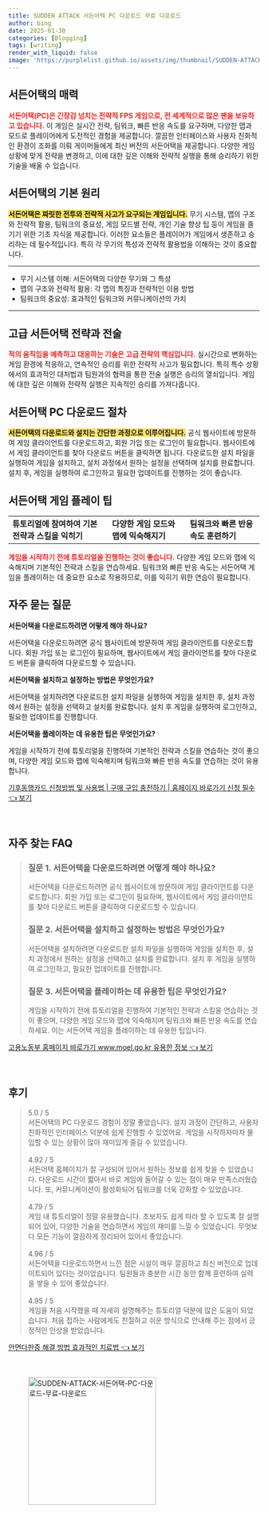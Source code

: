 ```yaml
---
title: SUDDEN ATTACK 서든어택 PC 다운로드 무료 다운로드
author: bing
date: 2025-01-30
categories: [Blogging]
tags: [writing]
render_with_liquid: false
image: 'https://purplelist.github.io/assets/img/thumbnail/SUDDEN-ATTACK-서든어택-PC-다운로드-무료-다운로드.webp'
---
```



<h2 id='서든어택-소개'>서든어택의 매력</h2>

<p><b><span style="color: #ee2323;">서든어택(PC)은 긴장감 넘치는 전략적 FPS 게임으로, 전 세계적으로 많은 팬을 보유하고 있습니다.</span></b> 이 게임은 실시간 전략, 팀워크, 빠른 반응 속도를 요구하며, 다양한 맵과 모드로 플레이어에게 도전적인 경험을 제공합니다. 깔끔한 인터페이스와 사용자 친화적인 환경이 조화를 이뤄 게이머들에게 최신 버전의 서든어택을 제공합니다. 다양한 게임 상황에 맞게 전략을 변경하고, 이에 대한 깊은 이해와 전략적 실행을 통해 승리하기 위한 기술을 배울 수 있습니다.</p>

<h2 id='게임-기본-원리'>서든어택의 기본 원리</h2>

<p><b><span style="background-color: #ffe066;">서든어택은 짜릿한 전투와 전략적 사고가 요구되는 게임입니다.</span></b> 무기 시스템, 맵의 구조와 전략적 활용, 팀워크의 중요성, 게임 모드별 전략, 개인 기술 향상 팁 등이 게임을 즐기기 위한 기초 지식을 제공합니다. 이러한 요소들은 플레이어가 게임에서 생존하고 승리하는 데 필수적입니다. 특히 각 무기의 특성과 전략적 활용법을 이해하는 것이 중요합니다.</p>

<hr />

<ul>
    <li>무기 시스템 이해: 서든어택의 다양한 무기와 그 특성</li>
    <li>맵의 구조와 전략적 활용: 각 맵의 특징과 전략적인 이용 방법</li>
    <li>팀워크의 중요성: 효과적인 팀워크와 커뮤니케이션의 가치</li>
</ul>

<hr />

<h2 id='고급-전략-전술'>고급 서든어택 전략과 전술</h2>

<p><b><span style="color: #ee2323;">적의 움직임을 예측하고 대응하는 기술은 고급 전략의 핵심입니다.</span></b> 실시간으로 변화하는 게임 환경에 적응하고, 연속적인 승리를 위한 전략적 사고가 필요합니다. 특히 특수 상황에서의 효과적인 대처법과 팀원과의 협력을 통한 전술 실행은 승리의 열쇠입니다. 게임에 대한 깊은 이해와 전략적 실행은 지속적인 승리를 가져다줍니다.</p>

<h2 id='다운로드-절차'>서든어택 PC 다운로드 절차</h2>

<p><b><span style="background-color: #ffe066;">서든어택의 다운로드와 설치는 간단한 과정으로 이루어집니다.</span></b> 공식 웹사이트에 방문하여 게임 클라이언트를 다운로드하고, 회원 가입 또는 로그인이 필요합니다. 웹사이트에서 게임 클라이언트를 찾아 다운로드 버튼을 클릭하면 됩니다. 다운로드한 설치 파일을 실행하여 게임을 설치하고, 설치 과정에서 원하는 설정을 선택하며 설치를 완료합니다. 설치 후, 게임을 실행하여 로그인하고 필요한 업데이트를 진행하는 것이 좋습니다.</p>

<h2 id='게임-플레이-팁'>서든어택 게임 플레이 팁</h2>

<table>
    <tr>
        <td><b>튜토리얼에 참여하여 기본 전략과 스킬을 익히기</b></td>
        <td><b>다양한 게임 모드와 맵에 익숙해지기</b></td>
        <td><b>팀워크와 빠른 반응 속도 훈련하기</b></td>
    </tr>
</table>

<p><b><span style="color: #ee2323;">게임을 시작하기 전에 튜토리얼을 진행하는 것이 좋습니다.</span></b> 다양한 게임 모드와 맵에 익숙해지며 기본적인 전략과 스킬을 연습하세요. 팀워크와 빠른 반응 속도는 서든어택 게임을 플레이하는 데 중요한 요소로 작용하므로, 이를 익히기 위한 연습이 필요합니다.</p>

<h2 id='자주-묻는-질문'>자주 묻는 질문</h2>

<p><b>서든어택을 다운로드하려면 어떻게 해야 하나요?</b></p>

<p>서든어택을 다운로드하려면 공식 웹사이트에 방문하여 게임 클라이언트를 다운로드합니다. 회원 가입 또는 로그인이 필요하며, 웹사이트에서 게임 클라이언트를 찾아 다운로드 버튼을 클릭하여 다운로드할 수 있습니다.</p>

<p><b>서든어택을 설치하고 설정하는 방법은 무엇인가요?</b></p>

<p>서든어택을 설치하려면 다운로드한 설치 파일을 실행하여 게임을 설치한 후, 설치 과정에서 원하는 설정을 선택하고 설치를 완료합니다. 설치 후 게임을 실행하여 로그인하고, 필요한 업데이트를 진행합니다.</p>

<p><b>서든어택을 플레이하는 데 유용한 팁은 무엇인가요?</b></p>

<p>게임을 시작하기 전에 튜토리얼을 진행하여 기본적인 전략과 스킬을 연습하는 것이 좋으며, 다양한 게임 모드와 맵에 익숙해지며 팀워크와 빠른 반응 속도를 연습하는 것이 유용합니다.</p>


<p><a class="click-button" title="기후동행카드 신청방법 및 사용법 | 구매 구입 충전하기 | 홈페이지 바로가기 신청 필수" href="https://purplelist.github.io/posts/%EA%B8%B0%ED%9B%84%EB%8F%99%ED%96%89%EC%B9%B4%EB%93%9C-%EC%8B%A0%EC%B2%AD%EB%B0%A9%EB%B2%95-%EB%B0%8F-%EC%82%AC%EC%9A%A9%EB%B2%95-%EA%B5%AC%EB%A7%A4-%EA%B5%AC%EC%9E%85-%EC%B6%A9%EC%A0%84%ED%95%98%EA%B8%B0-%ED%99%88%ED%8E%98%EC%9D%B4%EC%A7%80-%EB%B0%94%EB%A1%9C%EA%B0%80%EA%B8%B0-%EC%8B%A0%EC%B2%AD-%ED%95%84%EC%88%98/" rel="dofollow">기후동행카드 신청방법 및 사용법 | 구매 구입 충전하기 | 홈페이지 바로가기 신청 필수 👈 보기</a></p><br>
<h2 id='자주_찾는_FAQ'>자주 찾는 FAQ</h2>
<div itemscope="" itemtype="https://schema.org/FAQPage"> 
<blockquote> 
<div itemscope="" itemprop="mainEntity" itemtype="https://schema.org/Question"> 
<h3 itemprop="name">질문 1. 서든어택을 다운로드하려면 어떻게 해야 하나요?</h3> 
<div itemscope="" itemprop="acceptedAnswer" itemtype="https://schema.org/Answer"> 
<span itemprop="text"> 
<p>서든어택을 다운로드하려면 공식 웹사이트에 방문하여 게임 클라이언트를 다운로드합니다. 회원 가입 또는 로그인이 필요하며, 웹사이트에서 게임 클라이언트를 찾아 다운로드 버튼을 클릭하여 다운로드할 수 있습니다.</p> 
</span> 
</div> 
</div> 

<div itemscope="" itemprop="mainEntity" itemtype="https://schema.org/Question"> 
<h3 itemprop="name">질문 2. 서든어택을 설치하고 설정하는 방법은 무엇인가요?</h3> 
<div itemscope="" itemprop="acceptedAnswer" itemtype="https://schema.org/Answer"> 
<span itemprop="text"> 
<p>서든어택을 설치하려면 다운로드한 설치 파일을 실행하여 게임을 설치한 후, 설치 과정에서 원하는 설정을 선택하고 설치를 완료합니다. 설치 후 게임을 실행하여 로그인하고, 필요한 업데이트를 진행합니다.</p> 
</span> 
</div> 
</div> 

<div itemscope="" itemprop="mainEntity" itemtype="https://schema.org/Question"> 
<h3 itemprop="name">질문 3. 서든어택을 플레이하는 데 유용한 팁은 무엇인가요?</h3> 
<div itemscope="" itemprop="acceptedAnswer" itemtype="https://schema.org/Answer"> 
<span itemprop="text"> 
<p>게임을 시작하기 전에 튜토리얼을 진행하여 기본적인 전략과 스킬을 연습하는 것이 좋으며, 다양한 게임 모드와 맵에 익숙해지며 팀워크와 빠른 반응 속도를 연습하세요. 이는 서든어택 게임을 플레이하는 데 유용한 팁입니다.</p> 
</span> 
</div> 
</div> 
</blockquote> 
</div>
<p><a class="click-button" title="고용노동부 홈페이지 바로가기 www.moel.go.kr 유용한 정보" href="https://purplelist.github.io/posts/%EA%B3%A0%EC%9A%A9%EB%85%B8%EB%8F%99%EB%B6%80-%ED%99%88%ED%8E%98%EC%9D%B4%EC%A7%80-%EB%B0%94%EB%A1%9C%EA%B0%80%EA%B8%B0-www.moel.go.kr-%EC%9C%A0%EC%9A%A9%ED%95%9C-%EC%A0%95%EB%B3%B4/" rel="dofollow">고용노동부 홈페이지 바로가기 www.moel.go.kr 유용한 정보 👈 보기</a></p><br>
<h2 id='후기'>후기</h2>
<div itemscope itemtype="https://schema.org/Product">
  <blockquote>
  <div itemprop="review" itemscope itemtype="https://schema.org/Review">
      <div itemprop="reviewRating" itemscope itemtype="https://schema.org/Rating"> <span itemprop="ratingValue">5.0</span> / <span itemprop="bestRating">5</span> </div>
      <span itemprop="reviewBody">서든어택의 PC 다운로드 경험이 정말 좋았습니다. 설치 과정이 간단하고, 사용자 친화적인 인터페이스 덕분에 쉽게 진행할 수 있었어요. 게임을 시작하자마자 몰입할 수 있는 상황이 많아 재미있게 즐길 수 있었습니다.</span>
  </div>
  <br>
  <div itemprop="review" itemscope itemtype="https://schema.org/Review">
      <div itemprop="reviewRating" itemscope itemtype="https://schema.org/Rating"> <span itemprop="ratingValue">4.92</span> / <span itemprop="bestRating">5</span> </div>
      <span itemprop="reviewBody">서든어택 홈페이지가 잘 구성되어 있어서 원하는 정보를 쉽게 찾을 수 있었습니다. 다운로드 시간이 짧아서 바로 게임에 들어갈 수 있는 점이 매우 만족스러웠습니다. 또, 커뮤니케이션이 활성화되어 팀워크를 더욱 강화할 수 있었습니다.</span>
  </div>
  <br>
  <div itemprop="review" itemscope itemtype="https://schema.org/Review">
      <div itemprop="reviewRating" itemscope itemtype="https://schema.org/Rating"> <span itemprop="ratingValue">4.79</span> / <span itemprop="bestRating">5</span> </div>
      <span itemprop="reviewBody">게임 내 튜토리얼이 정말 유용했습니다. 초보자도 쉽게 따라 할 수 있도록 잘 설명되어 있어, 다양한 기술을 연습하면서 게임의 재미를 느낄 수 있었습니다. 무엇보다 모든 기능이 깔끔하게 정리되어 있어서 좋았습니다.</span>
  </div>
  <br>
  <div itemprop="review" itemscope itemtype="https://schema.org/Review">
      <div itemprop="reviewRating" itemscope itemtype="https://schema.org/Rating"> <span itemprop="ratingValue">4.96</span> / <span itemprop="bestRating">5</span> </div>
      <span itemprop="reviewBody">서든어택을 다운로드하면서 느낀 점은 시설이 매우 깔끔하고 최신 버전으로 업데이트되어 있다는 것이었습니다. 팀원들과 충분한 시간 동안 함께 훈련하여 실력을 쌓을 수 있어 좋았습니다.</span>
  </div>
  <br>
  <div itemprop="review" itemscope itemtype="https://schema.org/Review">
      <div itemprop="reviewRating" itemscope itemtype="https://schema.org/Rating"> <span itemprop="ratingValue">4.95</span> / <span itemprop="bestRating">5</span> </div>
      <span itemprop="reviewBody">게임을 처음 시작했을 때 자세히 설명해주는 튜토리얼 덕분에 많은 도움이 되었습니다. 처음 접하는 사람에게도 친절하고 쉬운 방식으로 안내해 주는 점에서 긍정적인 인상을 받았습니다.</span>
  </div>
  </blockquote>
</div>
<p><a class="click-button" title="안면다한증 해결 방법 효과적인 치료법" href="https://purplelist.github.io/posts/%EC%95%88%EB%A9%B4%EB%8B%A4%ED%95%9C%EC%A6%9D-%ED%95%B4%EA%B2%B0-%EB%B0%A9%EB%B2%95-%ED%9A%A8%EA%B3%BC%EC%A0%81%EC%9D%B8-%EC%B9%98%EB%A3%8C%EB%B2%95/" rel="dofollow">안면다한증 해결 방법 효과적인 치료법 👈 보기</a></p><br>
<figure class="image"><img src="https://purplelist.github.io/assets/img/thumbnail/SUDDEN-ATTACK-서든어택-PC-다운로드-무료-다운로드.webp" alt="SUDDEN-ATTACK-서든어택-PC-다운로드-무료-다운로드" width="256" height="256"></figure>